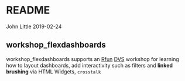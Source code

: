 README
================
John Little
2019-02-24

<!-- README.md is generated from README.Rmd. Please edit that file -->
workshop\_flexdashboards
------------------------

workshop\_flexdashboards supports an [Rfun](https://rfun.library.duke.edu) [DVS](https://library.duke.edu/data/) workshop for learning how to layout dashboards, add interactivity such as filters and **linked brushing** via HTML Widgets, `crosstalk`
